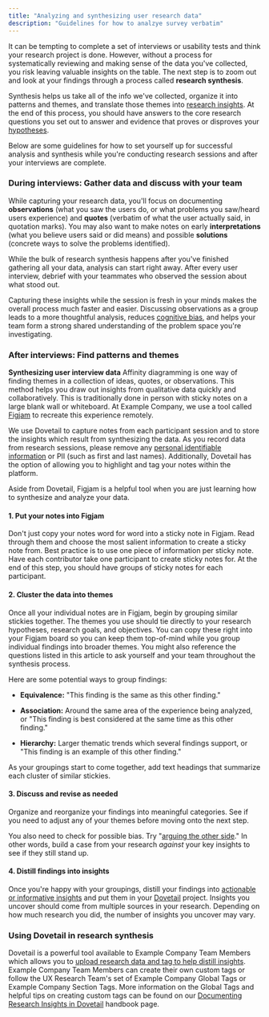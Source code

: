 ```yaml
---
title: "Analyzing and synthesizing user research data"
description: "Guidelines for how to analzye survey verbatim"
---
```


It can be tempting to complete a set of interviews or usability tests and think your research project is done. However, without a process for systematically reviewing and making sense of the data you've collected, you risk leaving valuable insights on the table. The next step is to zoom out and look at your findings through a process called **research synthesis**.

Synthesis helps us take all of the info we've collected, organize it into patterns and themes, and translate those themes into [research insights](/handbook/product/ux/ux-research/research-insights/). At the end of this process, you should have answers to the core research questions you set out to answer and evidence that proves or disproves your [hypotheses](/handbook/product/ux/ux-research/defining-goals-objectives-and-hypotheses/).

Below are some guidelines for how to set yourself up for successful analysis and synthesis while you're conducting research sessions and after your interviews are complete.

### During interviews: Gather data and discuss with your team

While capturing your research data, you'll focus on documenting **observations** (what you saw the users do, or what problems you saw/heard users experience) and **quotes** (verbatim of what the user actually said, in quotation marks). You may also want to make notes on early **interpretations** (what you believe users said or did means) and possible **solutions** (concrete ways to solve the problems identified).

While the bulk of research synthesis happens after you've finished gathering all your data, analysis can start right away. After every user interview, debrief with your teammates who observed the session about what stood out.

Capturing these insights while the session is fresh in your minds makes the overall process much faster and easier. Discussing observations as a group leads to a more thoughtful analysis, reduces [cognitive bias](https://medium.com/better-humans/cognitive-bias-cheat-sheet-55a472476b18), and helps your team form a strong shared understanding of the problem space you're investigating.

### After interviews: Find patterns and themes

**Synthesizing user interview data**
Affinity diagramming is one way of finding themes in a collection of ideas, quotes, or observations. This method helps you draw out insights from qualitative data quickly and collaboratively. This is traditionally done in person with sticky notes on a large blank wall or whiteboard. At Example Company, we use a tool called [Figjam](https://www.figma.com/figjam/online-whiteboard/) to recreate this experience remotely.

We use Dovetail to capture notes from each participant session and to store the insights which result from synthesizing the data. As you record data from research sessions, please remove any [personal identifiable information](/handbook/support/workflows/pii_removal_requests/#overview) or PII (such as first and last names). Additionally, Dovetail has the option of allowing you to highlight and tag your notes within the platform.

Aside from Dovetail, Figjam is a helpful tool when you are just learning how to synthesize and analyze your data.

#### 1. Put your notes into Figjam

Don't just copy your notes word for word into a sticky note in Figjam. Read through them and choose the most salient information to create a sticky note from. Best practice is to use one piece of information per sticky note. Have each contributor take one participant to create sticky notes for. At the end of this step, you should have groups of sticky notes for each participant.

#### 2. Cluster the data into themes

Once all your individual notes are in Figjam, begin by grouping similar stickies together. The themes you use should tie directly to your research hypotheses, research goals, and objectives. You can copy these right into your Figjam board so you can keep them top-of-mind while you group individual findings into broader themes. You might also reference the questions listed in this article to ask yourself and your team throughout the synthesis process.

Here are some potential ways to group findings:

- **Equivalence:** "This finding is the same as this other finding."

- **Association:** Around the same area of the experience being analyzed, or "This finding is best considered at the same time as this other finding."

- **Hierarchy:** Larger thematic trends which several findings support, or "This finding is an example of this other finding."

As your groupings start to come together, add text headings that summarize each cluster of similar stickies.

#### 3. Discuss and revise as needed

Organize and reorganize your findings into meaningful categories. See if you need to adjust any of your themes before moving onto the next step.

You also need to check for possible bias. Try "[arguing the other side](https://uxdesign.cc/how-to-look-at-evidence-and-not-translate-it-into-your-own-agenda-9860171b7ba9)." In other words, build a case from your research *against* your key insights to see if they still stand up.

#### 4. Distill findings into insights

Once you're happy with your groupings, distill your findings into [actionable or informative insights](/handbook/product/ux/ux-research/research-insights/) and put them in your [Dovetail](/handbook/product/ux/dovetail/#getting-started-with-dovetail) project. Insights you uncover should come from multiple sources in your research. Depending on how much research you did, the number of insights you uncover may vary.

### Using Dovetail in research synthesis

Dovetail is a powerful tool available to Example Company Team Members which allows you to [upload research data and tag to help distill insights](/handbook/product/ux/dovetail/#the-ux-research-teams-guide-to-documenting-insights-in-dovetail). Example Company Team Members can create their own custom tags or follow the UX Research Team's set of Example Company Global Tags or Example Company Section Tags. More information on the Global Tags and helpful tips on creating custom tags can be found on our [Documenting Research Insights in Dovetail](/handbook/product/ux/dovetail/#tagging-data-in-dovetail) handbook page.
